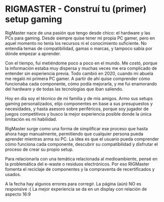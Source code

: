 ﻿# RIGMASTER - Construí tu (primer) setup gaming
RigMaster nace de una pasión que tengo desde chico: el hardware y las PCs para gaming.
Desde siempre quise tener mi propia PC gamer, pero en aquel momento no tenía los recursos ni el conocimiento suficiente. No entendía temas de compatibilidad, gamas o marcas, y tampoco sabía por dónde empezar a aprender.

Con el tiempo, fui metiéndome poco a poco en el mundo. Me costó, porque la información estaba muy dispersa y muchas veces  me era complicado de entender sin experiencia previa. Todo cambió en 2020, cuando mi abuela me regaló mi primera PC gamer.
A partir de ahí quise comprender cómo funcionaba cada componente, cómo podía mejorarla, y me fui enamorando del hardware y de todas las tecnologías que iban saliendo.

Hoy en día soy el técnico de mi familia y de mis amigos.
Armo sus setups gaming personalizados, elijo componentes en base a sus presupuestos y necesidades, y hasta asesoro sobre periféricos, porque soy jugador de juegos competitivos y busco la mejor experiencia posible donde la única limitación es mi habilidad.

RigMaster surge como una forma de simplificar ese proceso que hasta ahora hago manualmente, permitiendo que cualquier persona pueda aprender mientras arma su PC.
La idea es que el usuario pueda comprender cómo funciona cada componente, descubrir su compatibilidad y disfrutar el proceso de crear su propio setup.

Para relacionarla con una temática relacionada al medioambiente, pensé en la problemática del e-waste o residuos electrónicos. Por eso RIGMaster fomenta el reciclaje de componentes y la compraventa de recertificados y usados.

A la fecha hay algunos errores para corregir.
La página (aún) NO es responsive :(
La mejor experiencia se da en un display con relación de aspecto 16:9

